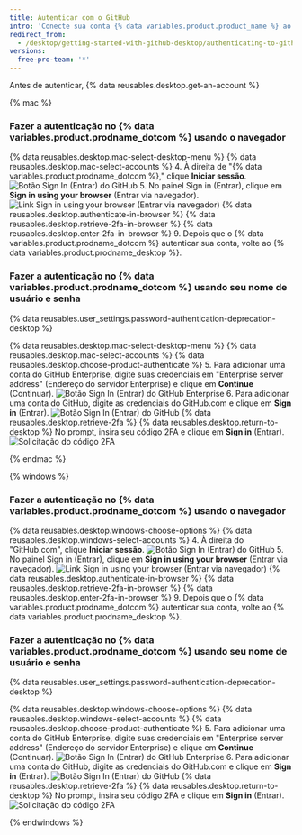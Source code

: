 ```yaml
---
title: Autenticar com o GitHub
intro: 'Conecte sua conta {% data variables.product.product_name %} ao {% data variables.product.prodname_desktop %}.'
redirect_from:
  - /desktop/getting-started-with-github-desktop/authenticating-to-github-using-the-browser
versions:
  free-pro-team: '*'
---
```


Antes de autenticar, {% data reusables.desktop.get-an-account %}

{% mac %}

### Fazer a autenticação no {% data variables.product.prodname_dotcom %} usando o navegador

{% data reusables.desktop.mac-select-desktop-menu %}
{% data reusables.desktop.mac-select-accounts %}
4. À direita de "{% data variables.product.prodname_dotcom %}," clique **Iniciar sessão**. ![Botão Sign In (Entrar) do GitHub](/assets/images/help/desktop/mac-sign-in-github.png)
5. No painel Sign in (Entrar), clique em **Sign in using your browser** (Entrar via navegador). ![Link Sign in using your browser (Entrar via navegador)](/assets/images/help/desktop/mac-sign-in-browser.png)
{% data reusables.desktop.authenticate-in-browser %}
{% data reusables.desktop.retrieve-2fa-in-browser %}
{% data reusables.desktop.enter-2fa-in-browser %}
9. Depois que o {% data variables.product.prodname_dotcom %} autenticar sua conta, volte ao {% data variables.product.prodname_desktop %}.

### Fazer a autenticação no {% data variables.product.prodname_dotcom %} usando seu nome de usuário e senha

{% data reusables.user_settings.password-authentication-deprecation-desktop %}

{% data reusables.desktop.mac-select-desktop-menu %}
{% data reusables.desktop.mac-select-accounts %}
{% data reusables.desktop.choose-product-authenticate %}
5. Para adicionar uma conta do GitHub Enterprise, digite suas credenciais em "Enterprise server address" (Endereço do servidor Enterprise) e clique em **Continue** (Continuar). ![Botão Sign In (Entrar) do GitHub Enterprise](/assets/images/help/desktop/mac-sign-in-button-enterprise.png)
6. Para adicionar uma conta do GitHub, digite as credenciais do GitHub.com e clique em **Sign in** (Entrar). ![Botão Sign In (Entrar) do GitHub](/assets/images/help/desktop/mac-sign-in-button.png)
{% data reusables.desktop.retrieve-2fa %}
{% data reusables.desktop.return-to-desktop %} No prompt, insira seu código 2FA e clique em **Sign in** (Entrar). ![Solicitação do código 2FA](/assets/images/help/desktop/mac-2fa-code-prompt.png)

{% endmac %}

{% windows %}

### Fazer a autenticação no {% data variables.product.prodname_dotcom %} usando o navegador

{% data reusables.desktop.windows-choose-options %}
{% data reusables.desktop.windows-select-accounts %}
4. À direita do "GitHub.com", clique **Iniciar sessão**. ![Botão Sign In (Entrar) do GitHub](/assets/images/help/desktop/windows-sign-in-github.png)
5. No painel Sign in (Entrar), clique em **Sign in using your browser** (Entrar via navegador). ![Link Sign in using your browser (Entrar via navegador)](/assets/images/help/desktop/windows-sign-in-browser.png)
{% data reusables.desktop.authenticate-in-browser %}
{% data reusables.desktop.retrieve-2fa-in-browser %}
{% data reusables.desktop.enter-2fa-in-browser %}
9. Depois que o {% data variables.product.prodname_dotcom %} autenticar sua conta, volte ao {% data variables.product.prodname_desktop %}.

### Fazer a autenticação no {% data variables.product.prodname_dotcom %} usando seu nome de usuário e senha


{% data reusables.user_settings.password-authentication-deprecation-desktop %}

{% data reusables.desktop.windows-choose-options %}
{% data reusables.desktop.windows-select-accounts %}
{% data reusables.desktop.choose-product-authenticate %}
5. Para adicionar uma conta do GitHub Enterprise, digite suas credenciais em "Enterprise server address" (Endereço do servidor Enterprise) e clique em **Continue** (Continuar). ![Botão Sign In (Entrar) do GitHub Enterprise](/assets/images/help/desktop/windows-sign-in-button-enterprise.png)
6. Para adicionar uma conta do GitHub, digite as credenciais do GitHub.com e clique em **Sign in** (Entrar). ![Botão Sign In (Entrar) do GitHub](/assets/images/help/desktop/windows-sign-in-button.png)
{% data reusables.desktop.retrieve-2fa %}
{% data reusables.desktop.return-to-desktop %} No prompt, insira seu código 2FA e clique em **Sign in** (Entrar). ![Solicitação do código 2FA](/assets/images/help/desktop/windows-2fa-code-prompt.png)

{% endwindows %}

